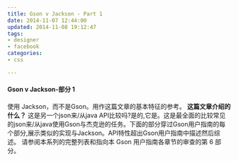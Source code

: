 ```yaml
---
title: Gson v Jackson - Part 1
date: 2014-11-07 12:44:00
updated: 2014-11-08 19:12:47
tags: 
- designer
- facebook
categories: 
- css

---
```

#### Gson v Jackson-部分 1 ####
使用 Jackson，而不是Gson。用作这篇文章的基本特征的参考。
**这篇文章介绍的什么？**
这是另一个json来/从java API比较吗?是的,它是。这是最全面的比较常见的json来/从java使用Gson与杰克逊的任务。下面的部分穿过Gson用户指南的每个部分,展示类似的实现与Jackson。API特性超出Gson用户指南中描述然后综述。
请参阅本系列的完整列表和指向本 Gson 用户指南各章节的审查的第 6 部分。